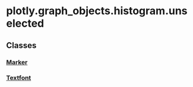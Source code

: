 # plotly.graph_objects.histogram.unselected

## Classes

### [Marker](Marker.md)

### [Textfont](Textfont.md)



